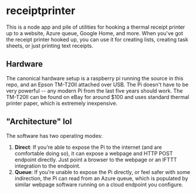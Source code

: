 # receiptprinter

This is a node app and pile of utilities for hooking a thermal receipt printer up to a website, Azure queue, Google Home, and more. When you've got the receipt printer hooked up, you can use it for creating lists, creating task sheets, or just printing text receipts.

## Hardware

The canonical hardware setup is a raspberry pi running the source in this repo, and an Epson TM-T20II attached over USB. The Pi doesn't have to be very powerful -- any modern Pi from the last five years should work. The TM-T20II can be found on eBay for around $100 and uses standard thermal printer paper, which is extremely inexpensive.

## "Architecture" lol

The software has two operating modes:
1. **Direct**: If you're able to expose the Pi to the internet (and are comfortable doing so), it can expose a webpage and HTTP POST endpoint directly. Just point a browser to the webpage or an IFTTT integration to the endpoint.
2. **Queue**: If you're unable to expose the Pi directly, or feel safer with some indirection, the Pi can read from an Azure queue, which is populated by similar webpage software running on a cloud endpoint you configure.
